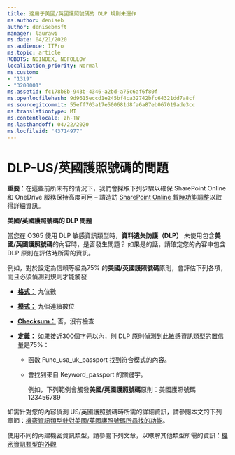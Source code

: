 ```yaml
---
title: 適用于美國/英國護照號碼的 DLP 規則未運作
ms.author: deniseb
author: denisebmsft
manager: laurawi
ms.date: 04/21/2020
ms.audience: ITPro
ms.topic: article
ROBOTS: NOINDEX, NOFOLLOW
localization_priority: Normal
ms.custom:
- "1319"
- "3200001"
ms.assetid: fc178b8b-943b-4346-a2bd-a75c6af6f80f
ms.openlocfilehash: 9d9615eccd1e245bf4ca32742bfc64321dd7a8cf
ms.sourcegitcommit: 55eff703a17e500681d8fa6a87eb067019ade3cc
ms.translationtype: MT
ms.contentlocale: zh-TW
ms.lasthandoff: 04/22/2020
ms.locfileid: "43714977"
---
```

# <a name="problems-with-dlp---usuk-passport-numbers"></a>DLP-US/英國護照號碼的問題

**重要**：在這些前所未有的情況下，我們會採取下列步驟以確保 SharePoint Online 和 OneDrive 服務保持高度可用 – 請造訪 [SharePoint Online 暫時功能調整](https://aka.ms/ODSPAdjustments)以取得詳細資訊。

**美國/英國護照號碼的 DLP 問題**

當您在 O365 使用 DLP 敏感資訊類型時，**資料遺失防護（DLP）** 未使用包含**美國/英國護照號碼**的內容時，是否發生問題？ 如果是的話，請確定您的內容中包含 DLP 原則在評估時所需的資訊。
  
例如，對於設定為信賴等級為75% 的**美國/英國護照號碼**原則，會評估下列各項，而且必須偵測到規則才能觸發
  
- **[格式：](https://docs.microsoft.com/office365/securitycompliance/what-the-sensitive-information-types-look-for#format-77)** 九位數

- **[模式：](https://docs.microsoft.com/office365/securitycompliance/what-the-sensitive-information-types-look-for#pattern-77)** 九個連續數位

- **[Checksum：](https://docs.microsoft.com/office365/securitycompliance/what-the-sensitive-information-types-look-for#checksum-76)** 否，沒有檢查

- **[定義：](https://docs.microsoft.com/office365/securitycompliance/what-the-sensitive-information-types-look-for#definition-77)** 如果接近300個字元以內，則 DLP 原則偵測到此敏感資訊類型的置信量是75%：

  - 函數 Func_usa_uk_passport 找到符合模式的內容。

  - 會找到來自 Keyword_passport 的關鍵字。

    例如，下列範例會觸發**美國/英國護照號碼**原則：美國護照號碼123456789

如需針對您的內容偵測 US/英國護照號碼時所需的詳細資訊，請參閱本文的下列章節：[機密資訊類型針對美國/英國護照號碼所尋找的功能](https://docs.microsoft.com/office365/securitycompliance/what-the-sensitive-information-types-look-for#us--uk-passport-number)。
  
使用不同的內建機密資訊類型，請參閱下列文章，以瞭解其他類型所需的資訊：[機密資訊類型的外觀](https://docs.microsoft.com/office365/securitycompliance/what-the-sensitive-information-types-look-for)
  
